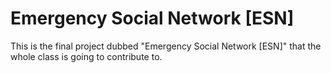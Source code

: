 # Emergency Social Network [ESN]
This is the final project dubbed "Emergency Social Network [ESN]" that the whole class is going to contribute to.
